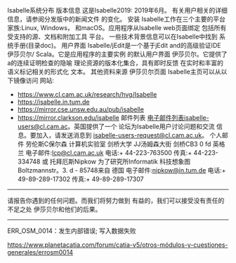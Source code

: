 



Isabelle系统分布
版本信息
这是Isabelle2019: 2019年6月。
有关用户相关的详细信息，请参阅分发版中的新闻文件
的变化。
安装
Isabelle工作在三个主要的平台家族:Linux, Windows，
和macOS。应用程序从Isabelle web页面绑定
包括所有受支持的源、文档和附加工具
平台。
一些技术背景信息可以在Isabelle中找到
系统手册(目录doc)。
用户界面
Isabelle/jEdit是一个基于jEdit and的高级验证IDE
伊莎贝尔/ Scala。它是应用程序的主要实例
的默认用户界面
伊莎贝尔。它提供了a的连续证明检查的隐喻
理论资源的版本化集合，具有即时反馈
在实时和丰富的语义标记相关的形式化
文本。
其他资料来源
伊莎贝尔页面
Isabelle主页可以从以下镜像访问
网站:
* https://www.cl.cam.ac.uk/research/hvg/Isabelle
* https://isabelle.in.tum.de
* https://mirror.cse.unsw.edu.au/pub/isabelle
* https://mirror.clarkson.edu/isabelle
邮件列表
电子邮件列表isabelle-users@cl.cam.ac。英国提供了一个
论坛为Isabelle用户讨论问题和交流
信息。要加入，请发送消息到
isabelle-users-request@cl.cam.ac.uk。
个人邮件
劳伦斯C保尔森
计算机实验室
剑桥大学
JJ汤姆森大街
剑桥CB3 0 fd
英格兰
电子邮件:lcp@cl.cam.ac.uk
电话:+ 44-223-763500
传真:+ 44-223-334748
或
托拜厄斯Nipkow
为了研究所Informatik
科技想象图
Boltzmannstr。3.
d - 85748来自
德国
电子邮件:nipkow@in.tum.de
电话:+ 49-89-289-17302
传真:+ 49-89-289-17307
_________________________________________________________________
请报告你遇到的任何问题。而我们将努力做到
有益的，我们可以接受没有责任的不足之处
伊莎贝尔和他们的后果。
_________________________________________________________________

































ERR_OSM_0014：发生内部错误; 写入数据失败



https://www.planetacatia.com/forum/catia-v5/otros-módulos-y-cuestiones-generales/errosm0014













































































































